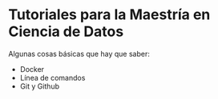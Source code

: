 # Tutoriales para la Maestría en Ciencia de Datos

Algunas cosas básicas que hay que saber:

- Docker
- Línea de comandos
- Git y Github


